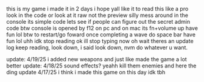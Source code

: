 this is my game
i made it in 2 days
i hope yall like it
to read this like a pro look in the code or look at it raw not the preview silly
mess around in the console its simple code
lets see if people can figure out the secret admin code
btw console is opened by f12 on pc and on mac its fn+volume up
have fun lol
btw to restart/go foward once completing a wave do space bar
have fun lol
uhh idk
stop reading
ok ill stop typing now
oh wait theres an update log keep reading, look down, i said look down, nvm do whatever u want.


update: 4/19/25 i added new weapons and just like made the game a lot better
update: 4/18/25 sound effects? yeahh kill them enemies and here the ding
update 4/17/25 i think i made this game on this day idk tbh
